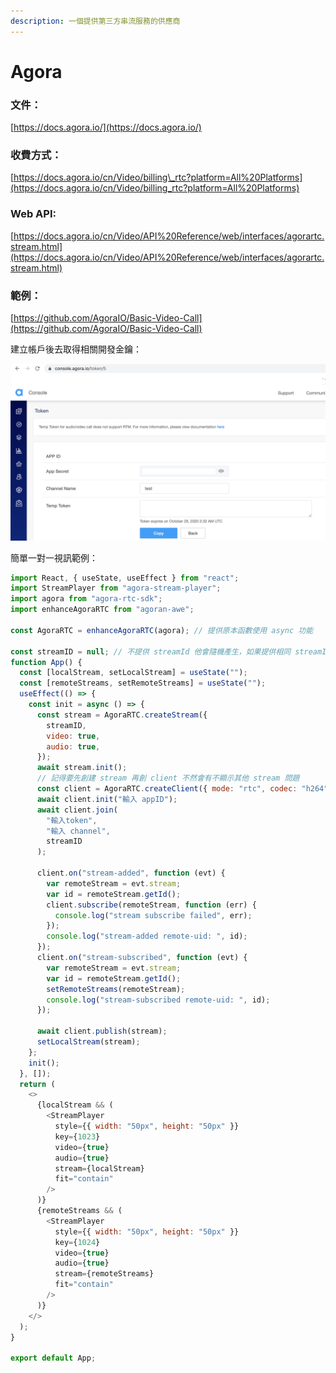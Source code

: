 ```yaml
---
description: 一個提供第三方串流服務的供應商
---
```


# Agora

### 文件：

[https://docs.agora.io/](https://docs.agora.io/)

### 收費方式：

[https://docs.agora.io/cn/Video/billing\_rtc?platform=All%20Platforms](https://docs.agora.io/cn/Video/billing_rtc?platform=All%20Platforms)

### Web API: 

[https://docs.agora.io/cn/Video/API%20Reference/web/interfaces/agorartc.stream.html](https://docs.agora.io/cn/Video/API%20Reference/web/interfaces/agorartc.stream.html)

### 範例：

[https://github.com/AgoraIO/Basic-Video-Call](https://github.com/AgoraIO/Basic-Video-Call)

建立帳戶後去取得相關開發金鑰：

![](../.gitbook/assets/jie-tu-20201027-xia-wu-3.04.43.png)

簡單一對一視訊範例：

```javascript
import React, { useState, useEffect } from "react";
import StreamPlayer from "agora-stream-player";
import agora from "agora-rtc-sdk";
import enhanceAgoraRTC from "agoran-awe";

const AgoraRTC = enhanceAgoraRTC(agora); // 提供原本函數使用 async 功能

const streamID = null; // 不提供 streamId 他會隨機產生，如果提供相同 streamId會視為同一個client
function App() {
  const [localStream, setLocalStream] = useState("");
  const [remoteStreams, setRemoteStreams] = useState("");
  useEffect(() => {
    const init = async () => {
      const stream = AgoraRTC.createStream({
        streamID,
        video: true,
        audio: true,
      });
      await stream.init();
      // 記得要先創建 stream 再創 client 不然會有不顯示其他 stream 問題
      const client = AgoraRTC.createClient({ mode: "rtc", codec: "h264" });
      await client.init("輸入 appID");
      await client.join(
        "輸入token",
        "輸入 channel",
        streamID
      );

      client.on("stream-added", function (evt) {        
        var remoteStream = evt.stream;
        var id = remoteStream.getId();
        client.subscribe(remoteStream, function (err) {
          console.log("stream subscribe failed", err);
        });
        console.log("stream-added remote-uid: ", id);
      });
      client.on("stream-subscribed", function (evt) {
        var remoteStream = evt.stream;
        var id = remoteStream.getId();
        setRemoteStreams(remoteStream);
        console.log("stream-subscribed remote-uid: ", id);
      });

      await client.publish(stream);
      setLocalStream(stream);
    };
    init();
  }, []);
  return (
    <>
      {localStream && (
        <StreamPlayer
          style={{ width: "50px", height: "50px" }}
          key={1023}
          video={true}
          audio={true}
          stream={localStream}
          fit="contain"
        />
      )}
      {remoteStreams && (
        <StreamPlayer
          style={{ width: "50px", height: "50px" }}
          key={1024}
          video={true}
          audio={true}
          stream={remoteStreams}
          fit="contain"
        />
      )}
    </>
  );
}

export default App;
```

